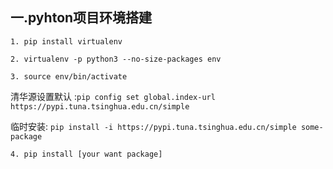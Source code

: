 ## 一.pyhton项目环境搭建
  `1. pip install virtualenv`
  
  `2. virtualenv -p python3 --no-size-packages env`
  
  `3. source env/bin/activate`
  
  清华源设置默认 :``` pip config set global.index-url https://pypi.tuna.tsinghua.edu.cn/simple  ```
  
  临时安装: ``` pip install -i https://pypi.tuna.tsinghua.edu.cn/simple some-package  ```
  
  `4. pip install [your want package]`
